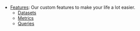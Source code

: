 - [Features](./features/features): Our custom features to make your life a lot easier.
    - [Datasets](./features/datasets)
    - [Metrics](./features/metrics)
    - [Queries](./features/queries)